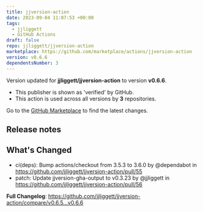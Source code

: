 ```yaml
---
title: jjversion-action
date: 2023-09-04 11:07:53 +00:00
tags:
  - jjliggett
  - GitHub Actions
draft: false
repo: jjliggett/jjversion-action
marketplace: https://github.com/marketplace/actions/jjversion-action
version: v0.6.6
dependentsNumber: 3
---
```



Version updated for **jjliggett/jjversion-action** to version **v0.6.6**.
- This publisher is shown as 'verified' by GitHub.
- This action is used across all versions by **3** repositories.

Go to the [GitHub Marketplace](https://github.com/marketplace/actions/jjversion-action) to find the latest changes.

## Release notes

## What's Changed
* ci(deps): Bump actions/checkout from 3.5.3 to 3.6.0 by @dependabot in https://github.com/jjliggett/jjversion-action/pull/55
* patch: Update jjversion-gha-output to v0.3.23 by @jjliggett in https://github.com/jjliggett/jjversion-action/pull/56


**Full Changelog**: https://github.com/jjliggett/jjversion-action/compare/v0.6.5...v0.6.6
